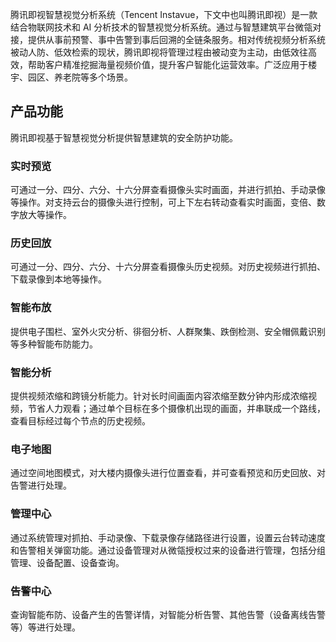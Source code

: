 腾讯即视智慧视觉分析系统（Tencent Instavue，下文中也叫腾讯即视）是一款结合物联网技术和 AI 分析技术的智慧视觉分析系统。通过与智慧建筑平台微瓴对接，提供从事前预警、事中告警到事后回溯的全链条服务。相对传统视频分析系统被动人防、低效检索的现状，腾讯即视将管理过程由被动变为主动，由低效往高效，帮助客户精准挖掘海量视频价值，提升客户智能化运营效率。广泛应用于楼宇、园区、养老院等多个场景。

## 产品功能
腾讯即视基于智慧视觉分析提供智慧建筑的安全防护功能。

### 实时预览
可通过一分、四分、六分、十六分屏查看摄像头实时画面，并进行抓拍、手动录像等操作。对支持云台的摄像头进行控制，可上下左右转动查看实时画面，变倍、数字放大等操作。

### 历史回放
可通过一分、四分、六分、十六分屏查看摄像头历史视频。对历史视频进行抓拍、下载录像到本地等操作。

### 智能布放
提供电子围栏、室外火灾分析、徘徊分析、人群聚集、跌倒检测、安全帽佩戴识别等多种智能布防能力。

### 智能分析
提供视频浓缩和跨镜分析能力。针对长时间画面内容浓缩至数分钟内形成浓缩视频，节省人力观看；通过单个目标在多个摄像机出现的画面，并串联成一个路线，查看目标经过每个节点的历史视频。

### 电子地图
通过空间地图模式，对大楼内摄像头进行位置查看，并可查看预览和历史回放、对告警进行处理。

### 管理中心
通过系统管理对抓拍、手动录像、下载录像存储路径进行设置，设置云台转动速度和告警相关弹窗功能。通过设备管理对从微瓴授权过来的设备进行管理，包括分组管理、设备配置、设备查询。

### 告警中心
查询智能布防、设备产生的告警详情，对智能分析告警、其他告警（设备离线告警等）等进行处理。
